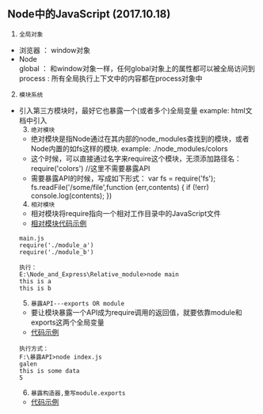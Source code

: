 ## Node中的JavaScript (2017.10.18)
1. `全局对象`
* 浏览器  ： window对象
* Node    
global  ： 和window对象一样，任何global对象上的属性都可以被全局访问到
process :  所有全局执行上下文中的内容都在process对象中

2. `模块系统`
* 引入第三方模块时，最好它也暴露一个(或者多个)全局变量
example:
html文档中引入 <script src="http://code.jquery.com/jquery-1.6.0.js"> 你可以
通过该模块上的jQuery对象来使用：
<script>
    jQuery(function (){
        alert('hello world!');
    });
</script>
3. `绝对模块`
* 绝对模块是指Node通过在其内部的node_modules查找到的模块，或者Node内置的如fs这样的模块.
example:
./node_modules/colors
* 这个时候，可以直接通过名字来require这个模块，无须添加路径名：
  require('colors')  //这里不需要暴露API
* 需要暴露API的时候，写成如下形式：
  var fs = require('fs');
  fs.readFile('/some/file',function (err,contents) {
      if (!err) console.log(contents);
  })
4. `相对模块`
* 相对模块将require指向一个相对工作目录中的JavaScript文件
* [相对模块代码示例](https://github.com/GalenDeng/Node_and_Express/tree/master/Relative_module)
```
main.js
require('./module_a')
require('./module_b')

执行：
E:\Node_and_Express\Relative_module>node main
this is a
this is b
```
5. `暴露API---exports OR module`
* 要让模块暴露一个API成为require调用的返回值，就要依靠module和exports这两个全局变量
* [代码示例](https://github.com/GalenDeng/Node_and_Express/tree/master/%E6%9A%B4%E9%9C%B2API)
```
执行方式：
F:\暴露API>node index.js
galen
this is some data
5
```
6. `暴露构造器,重写module.exports`
* [代码示例](https://github.com/GalenDeng/Node_and_Express/tree/master/%E6%9A%B4%E9%9C%B2%E6%9E%84%E9%80%A0%E5%99%A8--%E9%87%8D%E5%86%99module.exports)
